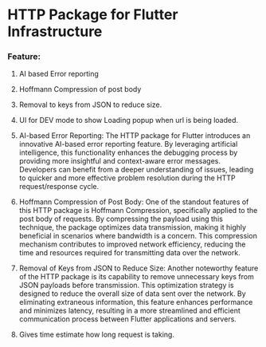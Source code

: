 # HTTP Package for Flutter Infrastructure

### Feature: 

1. AI based Error reporting
2. Hoffmann Compression of post body
3. Removal to keys from JSON to reduce size.
4. UI for DEV mode to show Loading popup when url is being loaded.


1. AI-based Error Reporting:
The HTTP package for Flutter introduces an innovative AI-based error reporting feature. By leveraging artificial intelligence, this functionality enhances the debugging process by providing more insightful and context-aware error messages. Developers can benefit from a deeper understanding of issues, leading to quicker and more effective problem resolution during the HTTP request/response cycle.

2. Hoffmann Compression of Post Body:
One of the standout features of this HTTP package is Hoffmann Compression, specifically applied to the post body of requests. By compressing the payload using this technique, the package optimizes data transmission, making it highly beneficial in scenarios where bandwidth is a concern. This compression mechanism contributes to improved network efficiency, reducing the time and resources required for transmitting data over the network.

3. Removal of Keys from JSON to Reduce Size:
Another noteworthy feature of the HTTP package is its capability to remove unnecessary keys from JSON payloads before transmission. This optimization strategy is designed to reduce the overall size of data sent over the network. By eliminating extraneous information, this feature enhances performance and minimizes latency, resulting in a more streamlined and efficient communication process between Flutter applications and servers.

4. Gives time estimate how long request is taking.
